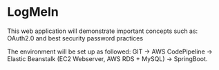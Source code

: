 # LogMeIn
This web application will demonstrate important concepts such as: OAuth2.0 and best security password practices

The environment will be set up as followed:
GIT -> AWS CodePipeline -> Elastic Beanstalk (EC2 Webserver, AWS RDS + MySQL) -> SpringBoot.
